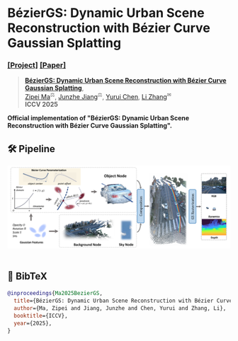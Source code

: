 # BézierGS: Dynamic Urban Scene Reconstruction with Bézier Curve Gaussian Splatting

### [[Project]]() [[Paper]]() 

> [**BézierGS: Dynamic Urban Scene Reconstruction with Bézier Curve Gaussian Splatting**](),            
> [Zipei Ma](https://xiao10ma.github.io/)<sup>⚖</sup>, [Junzhe Jiang](https://scholar.google.com/citations?user=gnDoDP4AAAAJ)<sup>⚖</sup>, [Yurui Chen](https://github.com/fumore), [Li Zhang](https://lzrobots.github.io)<sup>✉</sup>  
> **ICCV 2025**

**Official implementation of "BézierGS: Dynamic Urban Scene Reconstruction with Bézier Curve Gaussian Splatting".** 

## 🛠️ Pipeline
<div align="center">
  <img src="assets/pipeline.png"/>
</div><br/>

## 📜 BibTeX

``` bibtex
@inproceedings{Ma2025BezierGS,
  title={BézierGS: Dynamic Urban Scene Reconstruction with Bézier Curve Gaussian Splatting},
  author={Ma, Zipei and Jiang, Junzhe and Chen, Yurui and Zhang, Li},
  booktitle={ICCV},
  year={2025},
}
```
